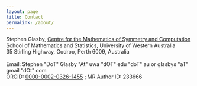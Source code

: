 ```yaml
---
layout: page
title: Contact
permalink: /about/
---
```


Stephen Glasby, [Centre for the Mathematics of Symmetry and Computation](https://cmsc.io)<br />
School of Mathematics and Statistics, University of Western Australia<br />
35 Stirling Highway, Godroo, Perth 6009, Australia<br />
<br />
Email: Stephen "DoT" Glasby "At" uwa "dOT" edu "doT" au  or
glasbys "aT" gmail "dOt" com<br />
ORCID: [0000-0002-0326-1455](https://orcid.org/0000-0002-0326-1455) ; 
MR Author ID: 233666